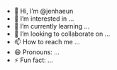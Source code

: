 - 👋 Hi, I’m @jenhaeun
- 👀 I’m interested in ...
- 🌱 I’m currently learning ...
- 💞️ I’m looking to collaborate on ...
- 📫 How to reach me ...
- 😄 Pronouns: ...
- ⚡ Fun fact: ...

<!---
jenhaeun/jenhaeun is a ✨ special ✨ repository because its `README.md` (this file) appears on your GitHub profile.
You can click the Preview link to take a look at your changes.
--->
